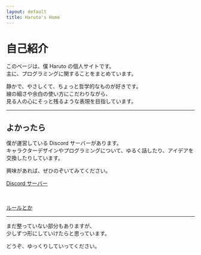 ```yaml
---
layout: default
title: Haruto's Home
---
```


# 自己紹介

このページは、僕 Haruto の個人サイトです。  
主に、プログラミングに関することをまとめています。

静かで、やさしくて、ちょっと哲学的なものが好きです。  
線の細さや余白の使い方にこだわりながら、  
見る人の心にそっと残るような表現を目指しています。

---

## よかったら

僕が運営している Discord サーバーがあります。  
キャラクターデザインやプログラミングについて、ゆるく話したり、アイデアを交換したりしています。

興味があれば、ぜひのぞいてみてください。

[Discord サーバー](https://discord.gg/deWZATS6eM)

<br>

[ルールとか](https://haruto-ooki.github.io/Discode/rules.html)

---

まだ整っていない部分もありますが、  
少しずつ形にしていけたらと思っています。

どうぞ、ゆっくりしていってください。